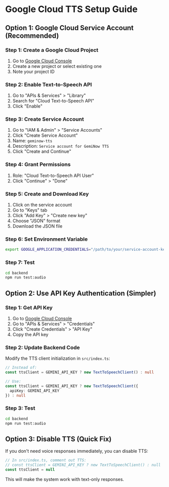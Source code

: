 # Google Cloud TTS Setup Guide

## Option 1: Google Cloud Service Account (Recommended)

### Step 1: Create a Google Cloud Project
1. Go to [Google Cloud Console](https://console.cloud.google.com/)
2. Create a new project or select existing one
3. Note your project ID

### Step 2: Enable Text-to-Speech API
1. Go to "APIs & Services" > "Library"
2. Search for "Cloud Text-to-Speech API"
3. Click "Enable"

### Step 3: Create Service Account
1. Go to "IAM & Admin" > "Service Accounts"
2. Click "Create Service Account"
3. Name: `geminow-tts`
4. Description: `Service account for GemiNow TTS`
5. Click "Create and Continue"

### Step 4: Grant Permissions
1. Role: "Cloud Text-to-Speech API User"
2. Click "Continue" > "Done"

### Step 5: Create and Download Key
1. Click on the service account
2. Go to "Keys" tab
3. Click "Add Key" > "Create new key"
4. Choose "JSON" format
5. Download the JSON file

### Step 6: Set Environment Variable
```bash
export GOOGLE_APPLICATION_CREDENTIALS="/path/to/your/service-account-key.json"
```

### Step 7: Test
```bash
cd backend
npm run test:audio
```

## Option 2: Use API Key Authentication (Simpler)

### Step 1: Get API Key
1. Go to [Google Cloud Console](https://console.cloud.google.com/)
2. Go to "APIs & Services" > "Credentials"
3. Click "Create Credentials" > "API Key"
4. Copy the API key

### Step 2: Update Backend Code
Modify the TTS client initialization in `src/index.ts`:

```typescript
// Instead of:
const ttsClient = GEMINI_API_KEY ? new TextToSpeechClient() : null

// Use:
const ttsClient = GEMINI_API_KEY ? new TextToSpeechClient({
  apiKey: GEMINI_API_KEY
}) : null
```

### Step 3: Test
```bash
cd backend
npm run test:audio
```

## Option 3: Disable TTS (Quick Fix)

If you don't need voice responses immediately, you can disable TTS:

```typescript
// In src/index.ts, comment out TTS:
// const ttsClient = GEMINI_API_KEY ? new TextToSpeechClient() : null
const ttsClient = null
```

This will make the system work with text-only responses.
